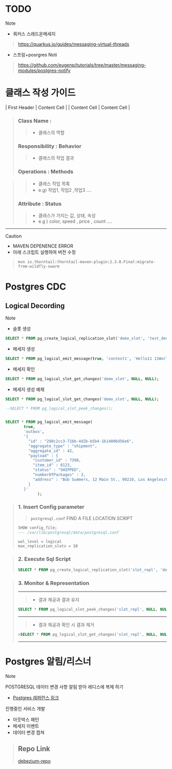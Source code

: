 # TODO 

> [!note]
> 
> - 쿼커스 스레드온메세지
>> https://quarkus.io/guides/messaging-virtual-threads
>
> - 스프링+posrgres Noti
> >https://github.com/eugenp/tutorials/tree/master/messaging-modules/postgres-notify



# 클래스 작성 가이드



| First Header  | Content Cell  |
| Content Cell  | Content Cell  |

>### Class Name : 
> > - 클래스의 역할
>  
>### Responsibility : Behavior
> > - 클래스의 작업 결과
> 
> ### Operations : Methods

> > - 클래스 작업 목록
> > - e.g) 작업1, 작업2 ,작업3 ....
> 
>### Attribute : Status
> > - 클래스가 가지는 값, 상태, 속성
> > - e.g ) color, speed , price , count ....



****


> [!CAUTION]
> - MAVEN DEPENENCE ERROR
> - 아래 스크립트 실행하여 버전 수정
>> ```shell
>> mvn io.thorntail:thorntail-maven-plugin:2.3.0.Final:migrate-from-wildfly-swarm
>> ```

# Postgres CDC

## Logical Decording

> [!Note]
>  - 슬롯 생성
> ```sql
> SELECT * FROM pg_create_logical_replication_slot('demo_slot', 'test_decoding');
> ```
>  -  메세지 생성
> ```sql
>SELECT * FROM pg_logical_emit_message(true, 'context1', 'Hello11 11World!');
> ```
> 
> - 메세지 확인
> ```sql
>SELECT * FROM pg_logical_slot_get_changes('demo_slot', NULL, NULL);
> ```

- 메세지 생성 예제
```sql
SELECT * FROM pg_logical_slot_get_changes('demo_slot', NULL, NULL);

--SELECT * FROM pg_logical_slot_peek_changes();


SELECT * FROM pg_logical_emit_message(
        true,
        'outbox',
        '{
          "id" : "298c2cc3-71bb-4d2b-b5b4-1b14006d56e6",
          "aggregate_type" : "shipment",
          "aggregate_id" : 42,
          "payload" : {
            "customer_id" : 7398,
            "item_id" : 8123,
            "status" : "SHIPPED",
            "numberOfPackages" : 3,
            "address" : "Bob Summers, 12 Main St., 90210, Los Angeles/CA, US"
          }
        }'
              );
```



> ### 1. Insert Config parameter
> > `postgresql.conf` FIND A FILE LOCATION SCRIPT  
>```sql
>SHOW config_file;
> --- /var/lib/postgresql/data/postgresql.conf
>```
> ```
> wal_level = logical           
> max_replication_slots = 10 
> ```

>### 2. Execute Sql Script
>```sql
>SELECT * FROM pg_create_logical_replication_slot('slot_repl', 'decode_test');
>```

>### 3. Monitor & Representation
> ---
>> - 결과 제공과 결과 유지
>```sql
>SELECT * FROM pg_logical_slot_peek_changes('slot_repl', NULL, NULL);
>```
> ---
>> - 결과 제공과 확인 시 결과 제거
>```sql
>>SELECT * FROM pg_logical_slot_get_changes('slot_repl', NULL, NULL);
>```
> ---



# Postgres 알림/리스너

> [!note]
> POSTGRESQL 데이터 변경 사항 알림 받아 레디스에 복제 하기
>  - [Postgres 레퍼런스 링크](https://jdbc.postgresql.org/documentation/server-prepare/)


진행중인 서비스 개발
- 아웃박스 패턴
- 메세지 이벤트 
- 데이터 변경 캡쳐

> Repo Link
> ---
> [debezium-repo](vertx-quickstart)
